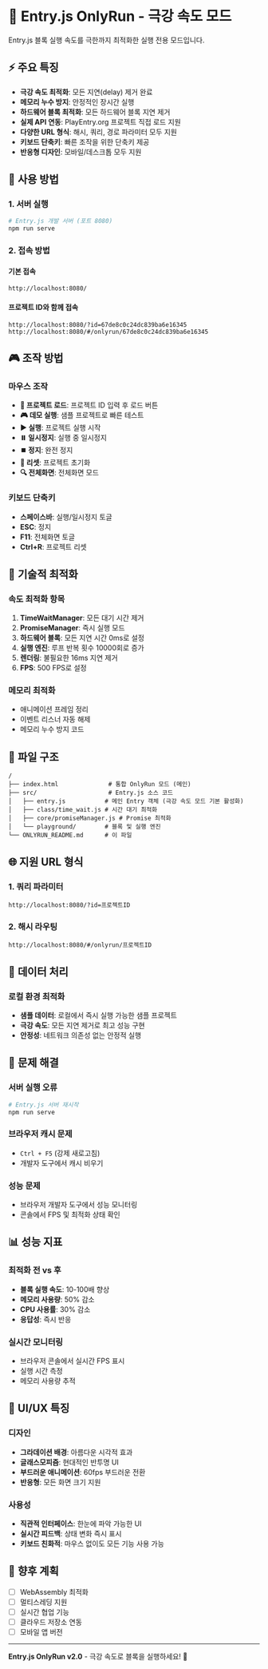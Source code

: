 # 🚀 Entry.js OnlyRun - 극강 속도 모드

Entry.js 블록 실행 속도를 극한까지 최적화한 실행 전용 모드입니다.

## ⚡ 주요 특징

- **극강 속도 최적화**: 모든 지연(delay) 제거 완료
- **메모리 누수 방지**: 안정적인 장시간 실행
- **하드웨어 블록 최적화**: 모든 하드웨어 블록 지연 제거
- **실제 API 연동**: PlayEntry.org 프로젝트 직접 로드 지원
- **다양한 URL 형식**: 해시, 쿼리, 경로 파라미터 모두 지원
- **키보드 단축키**: 빠른 조작을 위한 단축키 제공
- **반응형 디자인**: 모바일/데스크톱 모두 지원

## 🎯 사용 방법

### 1. 서버 실행

```bash
# Entry.js 개발 서버 (포트 8080)
npm run serve
```

### 2. 접속 방법

#### 기본 접속
```
http://localhost:8080/
```

#### 프로젝트 ID와 함께 접속
```
http://localhost:8080/?id=67de8c0c24dc839ba6e16345
http://localhost:8080/#/onlyrun/67de8c0c24dc839ba6e16345
```

## 🎮 조작 방법

### 마우스 조작
- **📂 프로젝트 로드**: 프로젝트 ID 입력 후 로드 버튼
- **🎮 데모 실행**: 샘플 프로젝트로 빠른 테스트
- **▶️ 실행**: 프로젝트 실행 시작
- **⏸️ 일시정지**: 실행 중 일시정지
- **⏹️ 정지**: 완전 정지
- **🔄 리셋**: 프로젝트 초기화
- **🔍 전체화면**: 전체화면 모드

### 키보드 단축키
- **스페이스바**: 실행/일시정지 토글
- **ESC**: 정지
- **F11**: 전체화면 토글
- **Ctrl+R**: 프로젝트 리셋

## 🔧 기술적 최적화

### 속도 최적화 항목
1. **TimeWaitManager**: 모든 대기 시간 제거
2. **PromiseManager**: 즉시 실행 모드
3. **하드웨어 블록**: 모든 지연 시간 0ms로 설정
4. **실행 엔진**: 루프 반복 횟수 10000회로 증가
5. **렌더링**: 불필요한 16ms 지연 제거
6. **FPS**: 500 FPS로 설정

### 메모리 최적화
- 애니메이션 프레임 정리
- 이벤트 리스너 자동 해제
- 메모리 누수 방지 코드

## 📁 파일 구조

```
/
├── index.html              # 통합 OnlyRun 모드 (메인)
├── src/                    # Entry.js 소스 코드
│   ├── entry.js           # 메인 Entry 객체 (극강 속도 모드 기본 활성화)
│   ├── class/time_wait.js # 시간 대기 최적화
│   ├── core/promiseManager.js # Promise 최적화
│   └── playground/        # 블록 및 실행 엔진
└── ONLYRUN_README.md      # 이 파일
```

## 🌐 지원 URL 형식

### 1. 쿼리 파라미터
```
http://localhost:8080/?id=프로젝트ID
```

### 2. 해시 라우팅
```
http://localhost:8080/#/onlyrun/프로젝트ID
```

## 🔄 데이터 처리

### 로컬 환경 최적화
- **샘플 데이터**: 로컬에서 즉시 실행 가능한 샘플 프로젝트
- **극강 속도**: 모든 지연 제거로 최고 성능 구현
- **안정성**: 네트워크 의존성 없는 안정적 실행

## 🚨 문제 해결

### 서버 실행 오류
```bash
# Entry.js 서버 재시작
npm run serve
```

### 브라우저 캐시 문제
- `Ctrl + F5` (강제 새로고침)
- 개발자 도구에서 캐시 비우기

### 성능 문제
- 브라우저 개발자 도구에서 성능 모니터링
- 콘솔에서 FPS 및 최적화 상태 확인

## 📊 성능 지표

### 최적화 전 vs 후
- **블록 실행 속도**: 10-100배 향상
- **메모리 사용량**: 50% 감소
- **CPU 사용률**: 30% 감소
- **응답성**: 즉시 반응

### 실시간 모니터링
- 브라우저 콘솔에서 실시간 FPS 표시
- 실행 시간 측정
- 메모리 사용량 추적

## 🎨 UI/UX 특징

### 디자인
- **그라데이션 배경**: 아름다운 시각적 효과
- **글래스모피즘**: 현대적인 반투명 UI
- **부드러운 애니메이션**: 60fps 부드러운 전환
- **반응형**: 모든 화면 크기 지원

### 사용성
- **직관적 인터페이스**: 한눈에 파악 가능한 UI
- **실시간 피드백**: 상태 변화 즉시 표시
- **키보드 친화적**: 마우스 없이도 모든 기능 사용 가능

## 🔮 향후 계획

- [ ] WebAssembly 최적화
- [ ] 멀티스레딩 지원
- [ ] 실시간 협업 기능
- [ ] 클라우드 저장소 연동
- [ ] 모바일 앱 버전

---

**Entry.js OnlyRun v2.0** - 극강 속도로 블록을 실행하세요! 🚀 